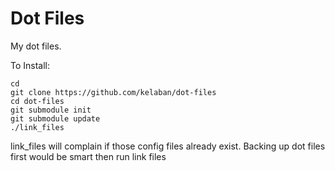 Dot Files
=========

My dot files.

To Install:
```
cd
git clone https://github.com/kelaban/dot-files
cd dot-files
git submodule init
git submodule update
./link_files
```

link_files will complain if those config files already exist. Backing up dot files first would be smart then run link files
